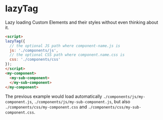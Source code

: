 # lazyTag

Lazy loading Custom Elements and their styles without even thinking about it.

```html
<script>
lazyTag({
  // the optional JS path where component-name.js is
  js: './components/js',
  // the optional CSS path where component.name.css is
  css: './components/css'
});
</script>
<my-component>
  <my-sub-component>
  </my-sub-component>
</my-component>
```

The previous example would load automatically `./components/js/my-component.js`, `./components/js/my-sub-component.js`, but also `./components/css/my-component.css` and `./components/css/my-sub-component.css`.
